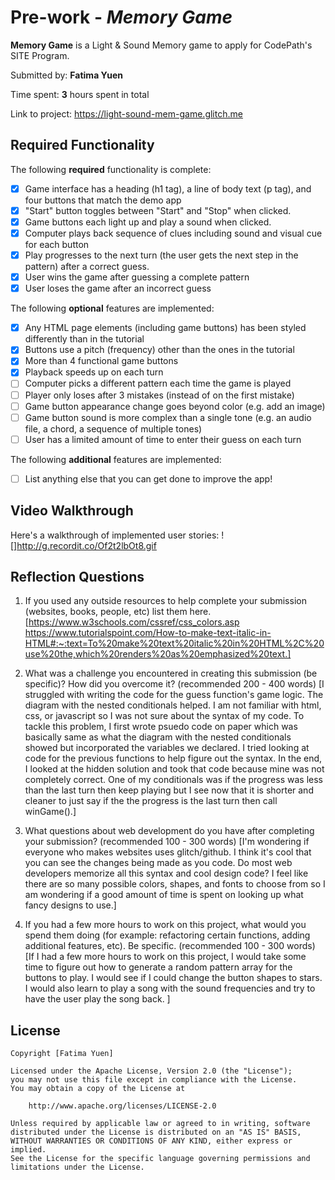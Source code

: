 # Pre-work - *Memory Game*

**Memory Game** is a Light & Sound Memory game to apply for CodePath's SITE Program. 

Submitted by: **Fatima Yuen**

Time spent: **3** hours spent in total

Link to project: https://light-sound-mem-game.glitch.me



## Required Functionality

The following **required** functionality is complete:

* [x] Game interface has a heading (h1 tag), a line of body text (p tag), and four buttons that match the demo app
* [x] "Start" button toggles between "Start" and "Stop" when clicked. 
* [x] Game buttons each light up and play a sound when clicked. 
* [x] Computer plays back sequence of clues including sound and visual cue for each button
* [x] Play progresses to the next turn (the user gets the next step in the pattern) after a correct guess. 
* [x] User wins the game after guessing a complete pattern
* [x] User loses the game after an incorrect guess

The following **optional** features are implemented:

* [x] Any HTML page elements (including game buttons) has been styled differently than in the tutorial
* [x] Buttons use a pitch (frequency) other than the ones in the tutorial
* [x] More than 4 functional game buttons
* [x] Playback speeds up on each turn
* [ ] Computer picks a different pattern each time the game is played
* [ ] Player only loses after 3 mistakes (instead of on the first mistake)
* [ ] Game button appearance change goes beyond color (e.g. add an image)
* [ ] Game button sound is more complex than a single tone (e.g. an audio file, a chord, a sequence of multiple tones)
* [ ] User has a limited amount of time to enter their guess on each turn

The following **additional** features are implemented:

- [ ] List anything else that you can get done to improve the app!

## Video Walkthrough

Here's a walkthrough of implemented user stories:
![]http://g.recordit.co/Of2t2lbOt8.gif


## Reflection Questions
1. If you used any outside resources to help complete your submission (websites, books, people, etc) list them here. 
[https://www.w3schools.com/cssref/css_colors.asp 
https://www.tutorialspoint.com/How-to-make-text-italic-in-HTML#:~:text=To%20make%20text%20italic%20in%20HTML%2C%20use%20the,which%20renders%20as%20emphasized%20text.]

2. What was a challenge you encountered in creating this submission (be specific)? How did you overcome it? (recommended 200 - 400 words) 
[I struggled with writing the code for the guess function's game logic. The diagram with the nested conditionals helped. I am not familiar with 
html, css, or javascript so I was not sure about the syntax of my code. To tackle this problem, I first wrote psuedo code on paper which was basically 
same as what the diagram with the nested conditionals showed but incorporated the variables we declared. I tried looking at code for the previous functions to help figure out the syntax. 
In the end, I looked at the hidden solution and took that code because mine was not completely correct. One of my conditionals was if the progress was less than the last turn then keep
playing but I see now that it is shorter and cleaner to just say if the the progress is the last turn then call winGame().]

3. What questions about web development do you have after completing your submission? (recommended 100 - 300 words) 
[I'm wondering if everyone who makes websites uses glitch/github. I think it's cool that you can see the changes being made as you code. Do most web developers memorize all this syntax and cool design code?
I feel like there are so many possible colors, shapes, and fonts to choose from so I am wondering if a good amount of time is spent on looking up what fancy designs to use.]

4. If you had a few more hours to work on this project, what would you spend them doing (for example: refactoring certain functions, adding additional features, etc). Be specific. (recommended 100 - 300 words) 
[If I had a few more hours to work on this project, I would take some time to figure out how to generate a random pattern array for the buttons to play. I would see if I could change the button shapes to stars.
I would also learn to play a song with the sound frequencies and try to have the user play the song back. ]



## License

    Copyright [Fatima Yuen]

    Licensed under the Apache License, Version 2.0 (the "License");
    you may not use this file except in compliance with the License.
    You may obtain a copy of the License at

        http://www.apache.org/licenses/LICENSE-2.0

    Unless required by applicable law or agreed to in writing, software
    distributed under the License is distributed on an "AS IS" BASIS,
    WITHOUT WARRANTIES OR CONDITIONS OF ANY KIND, either express or implied.
    See the License for the specific language governing permissions and
    limitations under the License.
